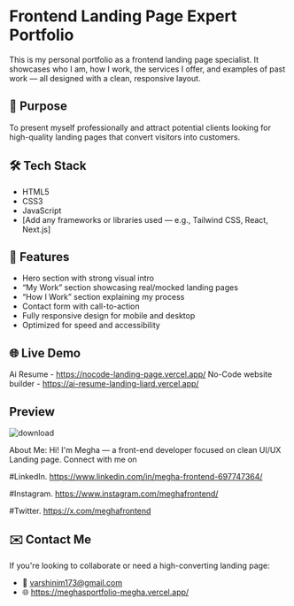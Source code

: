 # Frontend Landing Page Expert Portfolio

This is my personal portfolio as a frontend landing page specialist. It showcases who I am, how I work, the services I offer, and examples of past work — all designed with a clean, responsive layout.

## 🚀 Purpose
To present myself professionally and attract potential clients looking for high-quality landing pages that convert visitors into customers.

## 🛠 Tech Stack
- HTML5
- CSS3
- JavaScript
- [Add any frameworks or libraries used — e.g., Tailwind CSS, React, Next.js]

## 📱 Features
- Hero section with strong visual intro
- “My Work” section showcasing real/mocked landing pages
- “How I Work” section explaining my process
- Contact form with call-to-action
- Fully responsive design for mobile and desktop
- Optimized for speed and accessibility

## 🌐 Live Demo
Ai Resume - https://nocode-landing-page.vercel.app/
No-Code website builder - https://ai-resume-landing-liard.vercel.app/

## Preview

![download](https://github.com/user-attachments/assets/ab8cf762-3cbb-4fe6-8ec3-1f8062a76e6b)

About Me: Hi! I'm Megha — a front-end developer focused on clean UI/UX Landing page. Connect with me on 

#LinkedIn. https://www.linkedin.com/in/megha-frontend-697747364/

#Instagram. https://www.instagram.com/meghafrontend/

#Twitter. https://x.com/meghafrontend

## ✉️ Contact Me
If you're looking to collaborate or need a high-converting landing page:
- 📧 varshinim173@gmail.com
- 🌐 https://meghasportfolio-megha.vercel.app/
